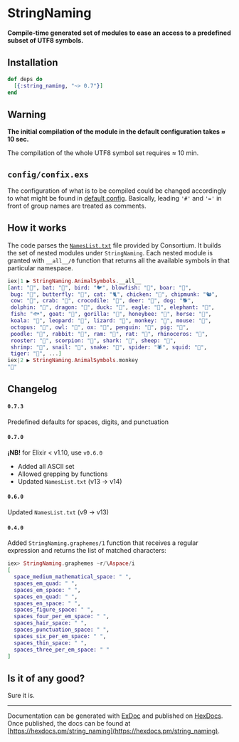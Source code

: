 # StringNaming

**Compile-time generated set of modules to ease an access to a predefined subset of UTF8 symbols.**

## Installation

```elixir
def deps do
  [{:string_naming, "~> 0.7"}]
end
```

## Warning

**The initial compilation of the module in the default configuration takes ≈ 10 sec.**

The compilation of the whole UTF8 symbol set requires ≈ 10 min.

## `config/confix.exs`

The configuration of what is to be compiled could be changed accordingly to
what might be found in [default config](https://github.com/am-kantox/string_naming/blob/master/config/config.exs).
Basically, leading `'#'` and `'='` in front of group names are treated as comments.

## How it works

The code parses the [`NamesList.txt`](http://www.unicode.org/Public/UCD/latest/ucd/NamesList.txt)
file provided by Consortium. It builds the set of nested modules under `StringNaming`.
Each nested module is granted with `__all__/0` function that returns all the
available symbols in that particular namespace.

```elixir
iex|1 ▶ StringNaming.AnimalSymbols.__all__
[ant: "🐜", bat: "🦇", bird: "🐦", blowfish: "🐡", boar: "🐗",
 bug: "🐛", butterfly: "🦋", cat: "🐈", chicken: "🐔", chipmunk: "🐿",
 cow: "🐄", crab: "🦀", crocodile: "🐊", deer: "🦌", dog: "🐕",
 dolphin: "🐬", dragon: "🐉", duck: "🦆", eagle: "🦅", elephant: "🐘",
 fish: "🐟", goat: "🐐", gorilla: "🦍", honeybee: "🐝", horse: "🐎",
 koala: "🐨", leopard: "🐆", lizard: "🦎", monkey: "🐒", mouse: "🐁",
 octopus: "🐙", owl: "🦉", ox: "🐂", penguin: "🐧", pig: "🐖",
 poodle: "🐩", rabbit: "🐇", ram: "🐏", rat: "🐀", rhinoceros: "🦏",
 rooster: "🐓", scorpion: "🦂", shark: "🦈", sheep: "🐑",
 shrimp: "🦐", snail: "🐌", snake: "🐍", spider: "🕷", squid: "🦑",
 tiger: "🐅", ...]
iex|2 ▶ StringNaming.AnimalSymbols.monkey
"🐒"
```

## Changelog

#### `0.7.3`

Predefined defaults for spaces, digits, and punctuation

#### `0.7.0` 

**¡NB!** for Elixir < v1.10, use `v0.6.0`

* Added all ASCII set
* Allowed grepping by functions
* Updated `NamesList.txt` (v13 → v14)

#### `0.6.0`

Updated `NamesList.txt` (v9 → v13)

#### `0.4.0`

Added `StringNaming.graphemes/1` function that receives a regular expression and
returns the list of matched characters:

```elixir
iex> StringNaming.graphemes ~r/\Aspace/i
[
  space_medium_mathematical_space: " ",
  spaces_em_quad: " ",
  spaces_em_space: " ",
  spaces_en_quad: " ",
  spaces_en_space: " ",
  spaces_figure_space: " ",
  spaces_four_per_em_space: " ",
  spaces_hair_space: " ",
  spaces_punctuation_space: " ",
  spaces_six_per_em_space: " ",
  spaces_thin_space: " ",
  spaces_three_per_em_space: " "
]
```

## Is it of any good?

Sure it is.

---

Documentation can be generated with [ExDoc](https://github.com/elixir-lang/ex_doc)
and published on [HexDocs](https://hexdocs.pm). Once published, the docs can
be found at [https://hexdocs.pm/string_naming](https://hexdocs.pm/string_naming).
